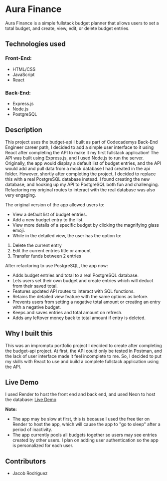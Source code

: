 # Aura Finance

Aura Finance is a simple fullstack budget planner that allows users to set a total budget, and create, view, edit, or delete budget entries.

## Technologies used

### Front-End:

- HTML/CSS
- JavaScript
- React

### Back-End:

- Express.js
- Node.js
- PostgreSQL

## Description

This project uses the budget-api I built as part of Codecademys Back-End Engineer career path, I decided to add a simple user interface to it using React after completing the API to make it my first fullstack application! The API was built using Express.js, and I used Node.js to run the server. Originally, the app would display a default list of budget entries, and the API would add and pull data from a mock database I had created in the api folder. However, shortly after completing the project, I decided to replace this with a real PostgreSQL database instead. I found creating the new database, and hooking up my API to PostgreSQL both fun and challenging. Refactoring my original routes to interact with the real database was also very engaging.

The original version of the app allowed users to:

- View a default list of budget entries.
- Add a new budget entry to the list.
- View more details of a specific budget by clicking the magnifying glass emoji.
- While in the detailed view, the user has the option to:

1. Delete the current entry
2. Edit the current entries title or amount
3. Transfer funds between 2 entries

After refactoring to use PostgreSQL, the app now:

- Adds budget entries and total to a real PostgreSQL database.
- Lets users set their own budget and create entries which will deduct from their saved total.
- Features updated API routes to interact with SQL functions.
- Retains the detailed view feature with the same options as before.
- Prevents users from setting a negative total amount or creating an entry with a negative budget.
- Keeps and saves entries and total amount on refresh.
- Adds any leftover money back to total amount if entry is deleted.

## Why I built this

This was an impromptu portfolio project I decided to create after completing the budget-api project. At first, the API could only be tested in Postman, and the lack of user interface made it feel incomplete to me. So, I decided to put my skills with React to use and build a complete fullstack application using the API.

## Live Demo

I used Render to host the front end and back end, and used Neon to host the database: [Live Demo](https://budget-app-6st9.onrender.com/)

**Note:**

- The app may be slow at first, this is because I used the free tier on Render to host the app, which will cause the app to "go to sleep" after a period of inactivity.
- The app currently pools all budgets together so users may see entries created by other users. I plan on adding user authentication so the app is personalized for each user.

## Contributors

- Jacob Rodriguez
